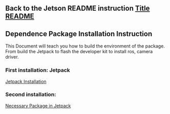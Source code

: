 ## Back to the Jetson README instruction [Title README](./../../README.md)

## Dependence Package Installation Instruction
This Document will teach you how to build the environment of the package. From build the Jetpack to flash the developer kit to install ros, camera driver.

### First installation: Jetpack
[Jetpack Installation](jetson_environment/README.md)
### Second installation: 
[Necessary Package in Jetpack](jetson_environment/install_in_jetson/README.md)
